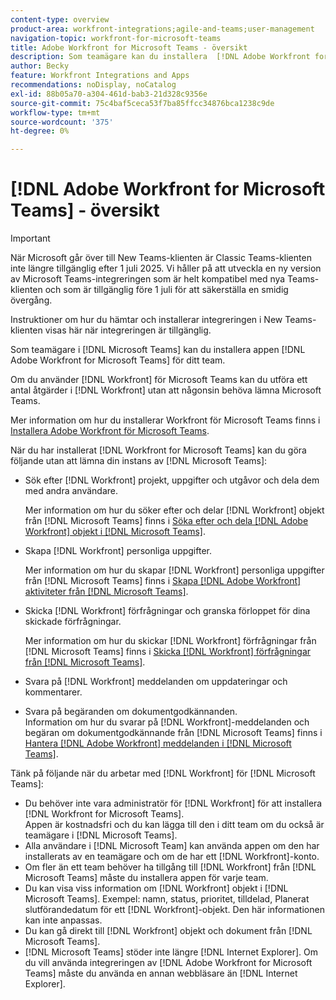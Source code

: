 ```yaml
---
content-type: overview
product-area: workfront-integrations;agile-and-teams;user-management
navigation-topic: workfront-for-microsoft-teams
title: Adobe Workfront for Microsoft Teams - översikt
description: Som teamägare kan du installera  [!DNL Adobe Workfront for Microsoft Teams] appen för ditt team.
author: Becky
feature: Workfront Integrations and Apps
recommendations: noDisplay, noCatalog
exl-id: 88b05a70-a304-461d-bab3-21d328c9356e
source-git-commit: 75c4baf5ceca53f7ba85ffcc34876bca1238c9de
workflow-type: tm+mt
source-wordcount: '375'
ht-degree: 0%

---
```


# [!DNL Adobe Workfront for Microsoft Teams] - översikt

>[!IMPORTANT]
>
>När Microsoft går över till New Teams-klienten är Classic Teams-klienten inte längre tillgänglig efter 1 juli 2025. Vi håller på att utveckla en ny version av Microsoft Teams-integreringen som är helt kompatibel med nya Teams-klienten och som är tillgänglig före 1 juli för att säkerställa en smidig övergång.
>
>Instruktioner om hur du hämtar och installerar integreringen i New Teams-klienten visas här när integreringen är tillgänglig.

Som teamägare i [!DNL Microsoft Teams] kan du installera appen [!DNL Adobe Workfront for Microsoft Teams] för ditt team.

Om du använder [!DNL Workfront] för Microsoft Teams kan du utföra ett antal åtgärder i [!DNL Workfront] utan att någonsin behöva lämna Microsoft Teams.

Mer information om hur du installerar Workfront för Microsoft Teams finns i [Installera Adobe Workfront för Microsoft Teams](../../workfront-integrations-and-apps/using-workfront-with-microsoft-teams/install-workfront-ms-teams.md).

När du har installerat [!DNL Workfront for Microsoft Teams] kan du göra följande utan att lämna din instans av [!DNL Microsoft Teams]:

* Sök efter [!DNL Workfront] projekt, uppgifter och utgåvor och dela dem med andra användare.

  Mer information om hur du söker efter och delar [!DNL Workfront] objekt från [!DNL Microsoft Teams] finns i [Söka efter och dela [!DNL Adobe Workfront] objekt i [!DNL Microsoft Teams]](../../workfront-integrations-and-apps/using-workfront-with-microsoft-teams/search-for-and-share-wf-items-in-ms-teams.md).

* Skapa [!DNL Workfront] personliga uppgifter.

  Mer information om hur du skapar [!DNL Workfront] personliga uppgifter från [!DNL Microsoft Teams] finns i [Skapa [!DNL Adobe Workfront] aktiviteter från [!DNL Microsoft Teams]](../../workfront-integrations-and-apps/using-workfront-with-microsoft-teams/create-workfront-tasks-from-ms-teams.md).

* Skicka [!DNL Workfront] förfrågningar och granska förloppet för dina skickade förfrågningar.

  Mer information om hur du skickar [!DNL Workfront] förfrågningar från [!DNL Microsoft Teams] finns i [Skicka [!DNL Workfront] förfrågningar från [!DNL Microsoft Teams]](../../workfront-integrations-and-apps/using-workfront-with-microsoft-teams/submit-workfront-requests-from-ms-teams.md).

* Svara på [!DNL Workfront] meddelanden om uppdateringar och kommentarer.
* Svara på begäranden om dokumentgodkännanden.\
   Information om hur du svarar på [!DNL Workfront]-meddelanden och begäran om dokumentgodkännande från [!DNL Microsoft Teams] finns i [Hantera [!DNL Adobe Workfront] meddelanden i [!DNL Microsoft Teams]](../../workfront-integrations-and-apps/using-workfront-with-microsoft-teams/manage-wf-notifications-approval-requests-ms-teams.md).

Tänk på följande när du arbetar med [!DNL Workfront] för [!DNL Microsoft Teams]:

* Du behöver inte vara administratör för [!DNL Workfront] för att installera [!DNL Workfront for Microsoft Teams].\
   Appen är kostnadsfri och du kan lägga till den i ditt team om du också är teamägare i [!DNL Microsoft Teams].
* Alla användare i [!DNL Microsoft Team] kan använda appen om den har installerats av en teamägare och om de har ett [!DNL Workfront]-konto.
* Om fler än ett team behöver ha tillgång till [!DNL Workfront] från [!DNL Microsoft Teams] måste du installera appen för varje team.
* Du kan visa viss information om [!DNL Workfront] objekt i [!DNL Microsoft Teams]. Exempel: namn, status, prioritet, tilldelad, Planerat slutförandedatum för ett [!DNL Workfront]-objekt. Den här informationen kan inte anpassas.
* Du kan gå direkt till [!DNL Workfront] objekt och dokument från [!DNL Microsoft Teams].
* [!DNL Microsoft Teams] stöder inte längre [!DNL Internet Explorer]. Om du vill använda integreringen av [!DNL Adobe Workfront for Microsoft Teams] måste du använda en annan webbläsare än [!DNL Internet Explorer].
